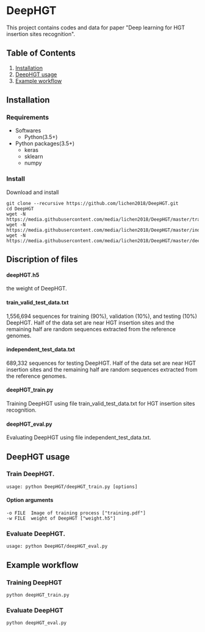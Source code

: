 # DeepHGT
This project contains codes and data for paper "Deep learning for HGT insertion sites recognition".
## Table of Contents
1. [Installation](#installation)
2. [DeepHGT usage](#DeepHGT-usage)
3. [Example workflow](#example-workflow)
## Installation
### Requirements
- Softwares
  - Python(3.5+)
- Python packages(3.5+)
  - keras
  - sklearn
  - numpy

### Install
Download and install
```
git clone --recursive https://github.com/lichen2018/DeepHGT.git
cd DeepHGT
wget -N https://media.githubusercontent.com/media/lichen2018/DeepHGT/master/train_validate_test_data.txt
wget -N https://media.githubusercontent.com/media/lichen2018/DeepHGT/master/independent_test_data.txt
wget -N https://media.githubusercontent.com/media/lichen2018/DeepHGT/master/deepHGT.h5
```

## Discription of files

#### deepHGT.h5 
the weight of DeepHGT.

#### train_valid_test_data.txt 
1,556,694 sequences for training (90%), validation (10%), and testing (10%) DeepHGT. Half of the data set are near HGT insertion sites and the remaining half are random sequences extracted from the reference genomes.

#### independent_test_data.txt
689,332 sequences for testing DeepHGT. Half of the data set are near HGT insertion sites and the remaining half are random sequences extracted from the reference genomes.

#### deepHGT_train.py 
Training DeepHGT using file train_valid_test_data.txt for HGT insertion sites recognition.

#### deepHGT_eval.py 
Evaluating DeepHGT using file independent_test_data.txt.

## DeepHGT usage
### Train DeepHGT.
```
usage: python DeepHGT/deepHGT_train.py [options]
```
#### Option arguments
  ```
  -o FILE  Image of training process ["training.pdf"]
  -w FILE  weight of DeepHGT ["weight.h5"]
  ```
### Evaluate DeepHGT.
```
usage: python DeepHGT/deepHGT_eval.py
```

## Example workflow
### Training DeepHGT
```
python deepHGT_train.py
```
### Evaluate DeepHGT
```
python deepHGT_eval.py
```
